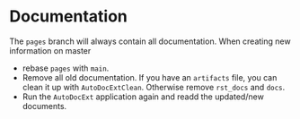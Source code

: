 # Documentation

The `pages` branch will always contain all documentation. When creating new information on master

- rebase `pages` with `main`.
- Remove all old documentation. If you have an `artifacts` file, you can clean it up with `AutoDocExtClean`. Otherwise remove
`rst_docs` and `docs`.
- Run the `AutoDocExt` application again and readd the updated/new documents.
